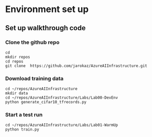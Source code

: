 # Environment set up

## Set up walkthrough code
### Clone the github repo
```
cd
mkdir repos
cd repos
git clone  https://github.com/jarokaz/AzureAIInfrastructure.git
```
### Download training data
```
cd ~/repos/AzureAIInfrastructure
mkdir data
cd ~/repos/AzureAIInfrastructure/Labs/Lab00-DevEnv
python generate_cifar10_tfrecords.py
```
### Start a test run
```
cd ~/repos/AzureAIInfrastructure/Labs/Lab01-WarmUp
python train.py
```

